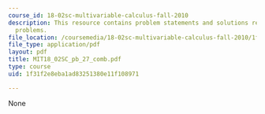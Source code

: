 ```yaml
---
course_id: 18-02sc-multivariable-calculus-fall-2010
description: This resource contains problem statements and solutions related to optimization
  problems.
file_location: /coursemedia/18-02sc-multivariable-calculus-fall-2010/1f31f2e8eba1ad83251380e11f108971_MIT18_02SC_pb_27_comb.pdf
file_type: application/pdf
layout: pdf
title: MIT18_02SC_pb_27_comb.pdf
type: course
uid: 1f31f2e8eba1ad83251380e11f108971

---
```

None